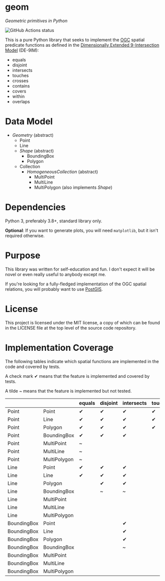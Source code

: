 # geom

*Geometric primitives in Python*

![GitHub Actions status](https://github.com/direvus/geom/actions/workflows/python-app.yml/badge.svg)

This is a pure Python library that seeks to implement the
[OGC](https://www.ogc.org) spatial predicate functions as defined in the [Dimensionally
Extended 9-Intersection Model](https://en.wikipedia.org/wiki/DE-9IM) (DE-9IM):

- equals
- disjoint
- intersects
- touches
- crosses
- contains
- covers
- within
- overlaps

# Data Model

- *Geometry* (abstract)
  - Point
  - Line
  - *Shape* (abstract)
    - BoundingBox
    - Polygon
  - Collection
    - *HomogeneousCollection* (abstract)
      - MultiPoint
      - MultiLine
      - MultiPolygon (also implements *Shape*)

# Dependencies

Python 3, preferably 3.8+, standard library only.

**Optional**: If you want to generate plots, you will need `matplotlib`, but it isn't required otherwise.

# Purpose

This library was written for self-education and fun.  I don't expect it will
be novel or even really useful to anybody except me.

If you're looking for a fully-fledged implementation of the OGC spatial
relations, you will probably want to use [PostGIS](https://postgis.net).

# License

This project is licensed under the MIT license, a copy of which can be found in
the LICENSE file at the top level of the source code repository.

# Implementation Coverage

The following tables indicate which spatial functions are implemented in the code and covered by tests.

A check mark ✔ means that the feature is implemented and covered by tests.

A tilde ~ means that the feature is implemented but not tested.


|              |              | equals | disjoint | intersects | touches | crosses | contains | covers | within | overlaps |
| ------------ | ------------ | ------ | -------- | ---------- | ------- | ------- | -------- | ------ | ------ | -------- |
| Point        | Point        | ✔      | ✔        | ✔          | ✔       | ✔       | ✔        | ✔      | ✔      | ✔        |
| Point        | Line         | ✔      | ✔        | ✔          | ✔       | ✔       | ✔        | ✔      | ✔      | ✔        |
| Point        | Polygon      | ✔      | ✔        | ✔          | ✔       | ✔       | ✔        | ✔      | ✔      | ✔        |
| Point        | BoundingBox  | ✔      | ✔        | ✔          |         |         |          |        |        |          |
| Point        | MultiPoint   | ~      |          |            |         |         |          |        |        |          |
| Point        | MultiLine    | ~      |          |            |         |         |          |        |        |          |
| Point        | MultiPolygon | ~      |          |            |         |         |          |        |        |          |
| Line         | Point        | ✔      | ✔        | ✔          |         |         |          |        |        |          |
| Line         | Line         | ✔      | ✔        | ✔          |         |         |          |        |        |          |
| Line         | Polygon      |        | ✔        | ✔          |         |         |          |        |        |          |
| Line         | BoundingBox  |        | ~        | ~          |         |         |          |        |        |          |
| Line         | MultiPoint   |        |          |            |         |         |          |        |        |          |
| Line         | MultiLine    |        |          |            |         |         |          |        |        |          |
| Line         | MultiPolygon |        |          |            |         |         |          |        |        |          |
| BoundingBox  | Point        |        |          | ✔          |         |         | ✔        |        |        |          |
| BoundingBox  | Line         |        |          | ✔          |         |         | ✔        |        |        |          |
| BoundingBox  | Polygon      |        |          | ✔          |         |         | ✔        |        |        |          |
| BoundingBox  | BoundingBox  |        |          | ~          |         |         | ✔        |        |        |          |
| BoundingBox  | MultiPoint   |        |          |            |         |         |          |        |        |          |
| BoundingBox  | MultiLine    |        |          |            |         |         |          |        |        |          |
| BoundingBox  | MultiPolygon |        |          |            |         |         |          |        |        |          |
